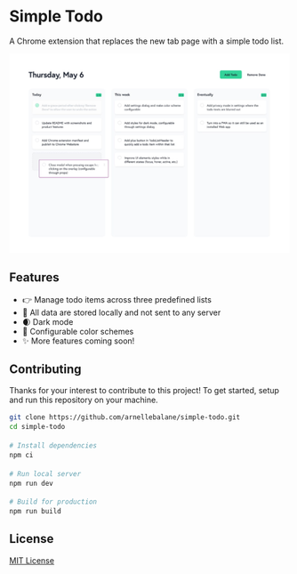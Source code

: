 # Simple Todo

A Chrome extension that replaces the new tab page with a simple todo list.

![Simple Todo](preview.jpg)

## Features

- 👉 Manage todo items across three predefined lists
- 💾 All data are stored locally and not sent to any server
- 🌒 Dark mode
- 🎨 Configurable color schemes
- ✨ More features coming soon!

## Contributing

Thanks for your interest to contribute to this project! To get started, setup and run this repository on your machine.

```bash
git clone https://github.com/arnellebalane/simple-todo.git
cd simple-todo

# Install dependencies
npm ci

# Run local server
npm run dev

# Build for production
npm run build
```

## License

[MIT License](license)
